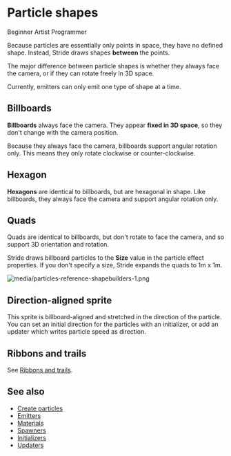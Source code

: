 # Particle shapes

<span class="label label-doc-level">Beginner</span>
<span class="label label-doc-audience">Artist</span>
<span class="label label-doc-audience">Programmer</span>

Because particles are essentially only points in space, they have no defined shape. Instead, Stride draws shapes **between** the points. 

The major difference between particle shapes is whether they always face the camera, or if they can rotate freely in 3D space.

Currently, emitters can only emit one type of shape at a time.

## Billboards

**Billboards** always face the camera. They appear **fixed in 3D space**, so they don't change with the camera position.

Because they always face the camera, billboards support angular rotation only. This means they only rotate clockwise or counter-clockwise.

## Hexagon

**Hexagons** are identical to billboards, but are hexagonal in shape. Like billboards, they always face the camera and support angular rotation only.

## Quads

Quads are identical to billboards, but don't rotate to face the camera, and so support 3D orientation and rotation.

Stride draws billboard particles to the **Size** value in the particle effect properties. If you don't specify a size, Stride expands the quads to 1m x 1m. 

![media/particles-reference-shapebuilders-1.png](media/particles-reference-shapebuilders-1.png) 

## Direction-aligned sprite

This sprite is billboard-aligned and stretched in the direction of the particle. You can set an initial direction for the particles with an initializer, or add an updater which writes particle speed as direction.

## Ribbons and trails

See [Ribbons and trails](ribbons-and-trails.md).

## See also

* [Create particles](create-particles.md)
* [Emitters](emitters.md)
* [Materials](materials.md)
* [Spawners](spawners.md)
* [Initializers](initializers.md)
* [Updaters](updaters.md)